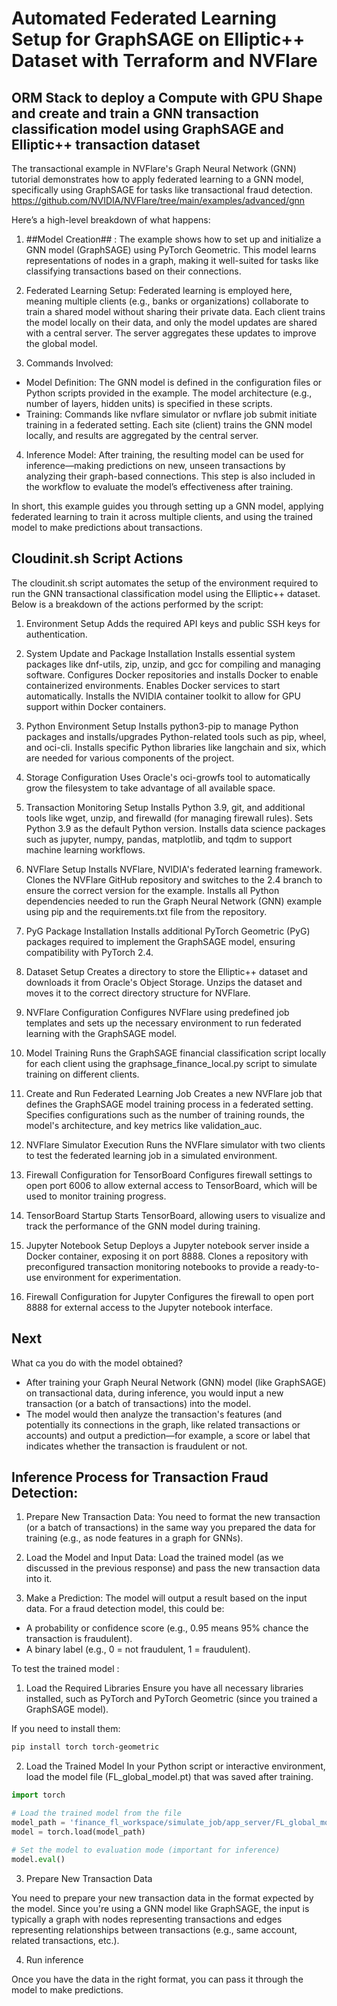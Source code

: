 # Automated Federated Learning Setup for GraphSAGE on Elliptic++ Dataset with Terraform and NVFlare

## ORM Stack to deploy a Compute with GPU Shape and create and train a GNN transaction classification model using GraphSAGE and Elliptic++ transaction dataset

The transactional example in NVFlare's Graph Neural Network (GNN) tutorial demonstrates how to apply federated learning to a GNN model, specifically using GraphSAGE for tasks like transactional fraud detection.
https://github.com/NVIDIA/NVFlare/tree/main/examples/advanced/gnn

Here’s a high-level breakdown of what happens:

1. ##Model Creation## : The example shows how to set up and initialize a GNN model (GraphSAGE) using PyTorch Geometric. This model learns representations of nodes in a graph, making it well-suited for tasks like classifying transactions based on their connections.

2. Federated Learning Setup: Federated learning is employed here, meaning multiple clients (e.g., banks or organizations) collaborate to train a shared model without sharing their private data. Each client trains the model locally on their data, and only the model updates are shared with a central server. The server aggregates these updates to improve the global model.

3. Commands Involved:

- Model Definition: The GNN model is defined in the configuration files or Python scripts provided in the example. The model architecture (e.g., number of layers, hidden units) is specified in these scripts.
- Training: Commands like nvflare simulator or nvflare job submit initiate training in a federated setting. Each site (client) trains the GNN model locally, and results are aggregated by the central server.

4. Inference Model: After training, the resulting model can be used for inference—making predictions on new, unseen transactions by analyzing their graph-based connections. This step is also included in the workflow to evaluate the model’s effectiveness after training.

In short, this example guides you through setting up a GNN model, applying federated learning to train it across multiple clients, and using the trained model to make predictions about transactions.

## Cloudinit.sh Script Actions

The cloudinit.sh script automates the setup of the environment required to run the GNN transactional classification model using the Elliptic++ dataset. Below is a breakdown of the actions performed by the script:

1. Environment Setup
Adds the required API keys and public SSH keys for authentication.

2. System Update and Package Installation
Installs essential system packages like dnf-utils, zip, unzip, and gcc for compiling and managing software.
Configures Docker repositories and installs Docker to enable containerized environments.
Enables Docker services to start automatically.
Installs the NVIDIA container toolkit to allow for GPU support within Docker containers.

3. Python Environment Setup
Installs python3-pip to manage Python packages and installs/upgrades Python-related tools such as pip, wheel, and oci-cli.
Installs specific Python libraries like langchain and six, which are needed for various components of the project.

4. Storage Configuration
Uses Oracle's oci-growfs tool to automatically grow the filesystem to take advantage of all available space.

5. Transaction Monitoring Setup
Installs Python 3.9, git, and additional tools like wget, unzip, and firewalld (for managing firewall rules).
Sets Python 3.9 as the default Python version.
Installs data science packages such as jupyter, numpy, pandas, matplotlib, and tqdm to support machine learning workflows.

6. NVFlare Setup
Installs NVFlare, NVIDIA's federated learning framework.
Clones the NVFlare GitHub repository and switches to the 2.4 branch to ensure the correct version for the example.
Installs all Python dependencies needed to run the Graph Neural Network (GNN) example using pip and the requirements.txt file from the repository.

7. PyG Package Installation
Installs additional PyTorch Geometric (PyG) packages required to implement the GraphSAGE model, ensuring compatibility with PyTorch 2.4.

8. Dataset Setup
Creates a directory to store the Elliptic++ dataset and downloads it from Oracle's Object Storage.
Unzips the dataset and moves it to the correct directory structure for NVFlare.

9. NVFlare Configuration
Configures NVFlare using predefined job templates and sets up the necessary environment to run federated learning with the GraphSAGE model.

10. Model Training
Runs the GraphSAGE financial classification script locally for each client using the graphsage_finance_local.py script to simulate training on different clients.

11. Create and Run Federated Learning Job
Creates a new NVFlare job that defines the GraphSAGE model training process in a federated setting.
Specifies configurations such as the number of training rounds, the model's architecture, and key metrics like validation_auc.

12. NVFlare Simulator Execution
Runs the NVFlare simulator with two clients to test the federated learning job in a simulated environment.

13. Firewall Configuration for TensorBoard
Configures firewall settings to open port 6006 to allow external access to TensorBoard, which will be used to monitor training progress.

14. TensorBoard Startup
Starts TensorBoard, allowing users to visualize and track the performance of the GNN model during training.

15. Jupyter Notebook Setup
Deploys a Jupyter notebook server inside a Docker container, exposing it on port 8888.
Clones a repository with preconfigured transaction monitoring notebooks to provide a ready-to-use environment for experimentation.

16. Firewall Configuration for Jupyter
Configures the firewall to open port 8888 for external access to the Jupyter notebook interface.


## Next

What ca you do with the model obtained?
- After training your Graph Neural Network (GNN) model (like GraphSAGE) on transactional data, during inference, you would input a new transaction (or a batch of transactions) into the model.
- The model would then analyze the transaction's features (and potentially its connections in the graph, like related transactions or accounts) and output a prediction—for example, a score or label that indicates whether the transaction is fraudulent or not.

## Inference Process for Transaction Fraud Detection:
1. Prepare New Transaction Data: You need to format the new transaction (or a batch of transactions) in the same way you prepared the data for training (e.g., as node features in a graph for GNNs).

2. Load the Model and Input Data: Load the trained model (as we discussed in the previous response) and pass the new transaction data into it.

3. Make a Prediction: The model will output a result based on the input data. For a fraud detection model, this could be:

- A probability or confidence score (e.g., 0.95 means 95% chance the transaction is fraudulent).
- A binary label (e.g., 0 = not fraudulent, 1 = fraudulent).

To test the trained model :

1. Load the Required Libraries
Ensure you have all necessary libraries installed, such as PyTorch and PyTorch Geometric (since you trained a GraphSAGE model).

If you need to install them:

```bash
pip install torch torch-geometric
```

2. Load the Trained Model
In your Python script or interactive environment, load the model file (FL_global_model.pt) that was saved after training.

```python
import torch

# Load the trained model from the file
model_path = 'finance_fl_workspace/simulate_job/app_server/FL_global_model.pt'
model = torch.load(model_path)

# Set the model to evaluation mode (important for inference)
model.eval()
```

3. Prepare New Transaction Data

You need to prepare your new transaction data in the format expected by the model. Since you're using a GNN model like GraphSAGE, the input is typically a graph with nodes representing transactions and edges representing relationships between transactions (e.g., same account, related transactions, etc.).

4. Run inference

Once you have the data in the right format, you can pass it through the model to make predictions.

